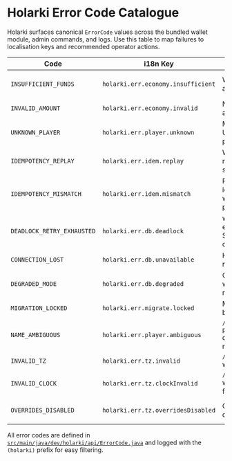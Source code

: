 # Holarki Error Code Catalogue

Holarki surfaces canonical `ErrorCode` values across the bundled wallet module, admin commands, and logs.
Use this table to map failures to localisation keys and recommended operator actions.

| Code | i18n Key | Typical Source | Operator Guidance |
| ---- | -------- | -------------- | ----------------- |
| `INSUFFICIENT_FUNDS` | `holarki.err.economy.insufficient` | Withdraw/transfer attempts | Inform players their balance is too low; review ledger entries for suspicious drains. |
| `INVALID_AMOUNT` | `holarki.err.economy.invalid` | Negative/zero amount validation | Check the caller for bad arguments or overflow. |
| `UNKNOWN_PLAYER` | `holarki.err.player.unknown` | Missing UUID/name in players table | Ensure the target has joined the server; verify UUID casing. |
| `IDEMPOTENCY_REPLAY` | `holarki.err.idem.replay` | Wallet operation repeated with same payload | Safe no-op; investigate why the upstream retried. |
| `IDEMPOTENCY_MISMATCH` | `holarki.err.idem.mismatch` | Reused idempotency key with different payload | Treat as poisoned; audit the caller for duplicate keys. |
| `DEADLOCK_RETRY_EXHAUSTED` | `holarki.err.db.deadlock` | withRetry exhausted for SQL deadlock/timeout | Re-run the command once load subsides; inspect DB metrics. |
| `CONNECTION_LOST` | `holarki.err.db.unavailable` | Hikari unable to reach MariaDB | Check database availability, credentials, and TLS configuration. |
| `DEGRADED_MODE` | `holarki.err.db.degraded` | Core refusing writes while reconnecting | Resolve database outage; writes will resume once connectivity returns. |
| `MIGRATION_LOCKED` | `holarki.err.migrate.locked` | Migrations held by another node | Wait for the other process or clear the advisory lock manually. |
| `NAME_AMBIGUOUS` | `holarki.err.player.ambiguous` | `/holarki ledger player <name>` duplicate matches | Use the UUID to disambiguate players with similar names. |
| `INVALID_TZ` | `holarki.err.tz.invalid` | `/timezone set` with bad zone ID | Provide a valid [IANA Zone ID](https://en.wikipedia.org/wiki/List_of_tz_database_time_zones). |
| `INVALID_CLOCK` | `holarki.err.tz.clockInvalid` | `/timezone clock` with unsupported format | Accept `12` or `24` only and update help copy. |
| `OVERRIDES_DISABLED` | `holarki.err.tz.overridesDisabled` | Overrides disabled in config | Update `core.time.display.allowPlayerOverride` or advise players it’s locked. |

All error codes are defined in [`src/main/java/dev/holarki/api/ErrorCode.java`](../src/main/java/dev/holarki/api/ErrorCode.java) and logged with the `(holarki)` prefix for easy filtering.
